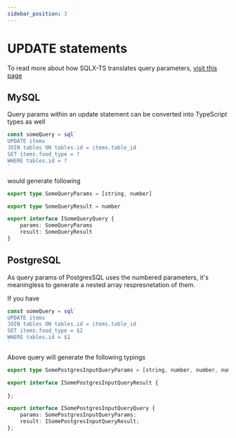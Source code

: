 ```yaml
---
sidebar_position: 3
---
```


# UPDATE statements

To read more about how SQLX-TS translates query parameters, [visit this page](/type-generation#capabilities)

## MySQL

Query params within an update statement can be converted into TypeScript types as well

```typescript
const someQuery = sql`
UPDATE items
JOIN tables ON tables.id = items.table_id
SET items.food_type = ?
WHERE tables.id = ?
`
```

would generate following

```typescript
export type SomeQueryParams = [string, number]

export type SomeQueryResult = number

export interface ISomeQueryQuery {
    params: SomeQueryParams
    result: SomeQueryResult
}
```

## PostgreSQL

As query params of PostgresSQL uses the numbered parameters, it's meaningless to generate a nested array respresnetation of them.

If you have

```typescript
const someQuery = sql`
UPDATE items
JOIN tables ON tables.id = items.table_id
SET items.food_type = $2
WHERE tables.id = $1
`
```

Above query will generate the following typings

```typescript
export type SomePostgresInputQueryParams = [string, number, number, number, number, number, number];

export interface ISomePostgresInputQueryResult {
    
};

export interface ISomePostgresInputQueryQuery {
    params: SomePostgresInputQueryParams;
    result: ISomePostgresInputQueryResult;
};
```
